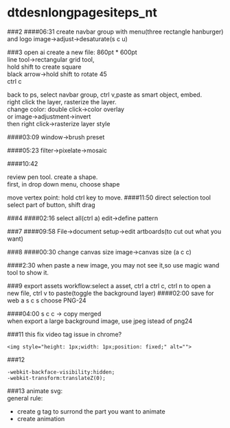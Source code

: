 # dtdesnlongpagesiteps_nt
###2
####06:31
create navbar group with menu(three rectangle hanburger) and logo
image->adjust->desaturate(s c u)

###3
open ai create a new file: 860pt * 600pt  
line tool->rectangular grid tool,  
hold shift to create square  
black arrow->hold shift to rotate 45  
ctrl c

back to ps, select navbar group, ctrl v,paste as smart object, embed.  
right click the layer, rasterize the layer.  
change color: double click->color overlay  
or image->adjustment->invert  
then right click->rasterize layer style  

####03:09
window->brush preset


####05:23
filter->pixelate->mosaic

####10:42

review pen tool. create a shape.  
first, in drop down menu, choose shape

move vertex point:
hold ctrl key to move.
####11:50
direct selection tool
select part of button, shift drag


###4
####02:16
select all(ctrl a)
edit->define pattern

###7
####09:58
File->document setup->edit artboards(to cut out what you want)

###8
####00:30 change canvas size
image->canvas size (a c c)


####2:30
when paste a new image, you may not see it,so use magic wand tool to show it.

###9 export assets
workflow:select a asset, ctrl a ctrl c, ctrl n to open a new file, ctrl v to paste(toggle the background layer)
####02:00 save for web
a s c s  choose PNG-24

####04:00
s c c -> copy merged  
when export a large background image, use jpeg istead of png24

###11
this fix video tag issue in chrome?
```
<img style="height: 1px;width: 1px;position: fixed;" alt="">
```
###12
```
-webkit-backface-visibility:hidden;
-webkit-transform:translateZ(0);
```

###13
animate svg:  
general rule:
- create g tag to surrond the part you want to animate
- create animation  
